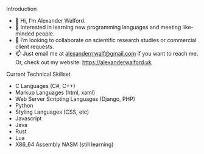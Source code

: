 Introduction
- 👋 Hi, I’m Alexander Walford.
- 🧠 Interested in learning new programming languages and meeting like-minded people.  
- 👥 I’m looking to collaborate on scientific research studies or commercial client requests. 
- 📫 Just email me at alexanderrrwalf@gmail.com if you want to reach me. Or, check out my website: https://alexanderwalford.uk 

Current Technical Skillset
- C Languages (C#, C++)
- Markup Languages (html, xaml)
- Web Server Scripting Languages (Django, PHP)
- Python
- Styling Languages (CSS, etc)
- Javascript
- Java
- Rust
- Lua
- X86_64 Assembly NASM (still learning)
